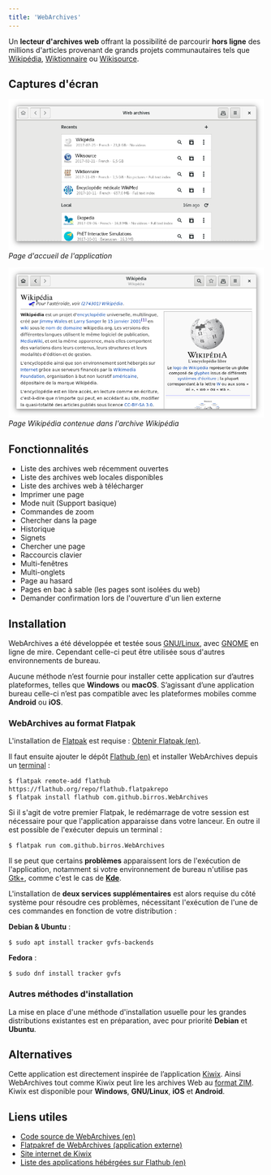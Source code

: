 ```yaml
---
title: 'WebArchives'
---
```


Un **lecteur d'archives web** offrant la possibilité de parcourir **hors
ligne** des millions d'articles provenant de grands projets communautaires tels
que [Wikipédia][1], [Wiktionnaire][2] ou [Wikisource][3].

<!-- summary_links -->

[1]: https://fr.wikipedia.org/wiki/Wikip%C3%A9dia
[2]: https://fr.wikipedia.org/wiki/Wiktionnaire
[3]: https://fr.wikipedia.org/wiki/Wikisource

<!-- more -->

## Captures d'écran

![Capture d'écran de la page d'accueil de l'application](../../../public/assets/projects/web-archives/home_850x500.png)
_Page d'accueil de l'application_

![Capture d'écran de la page Wikipédia contenue dans l'archive Wikipédia](../../../public/assets/projects/web-archives/web-wikipedia_850x500.png)
_Page Wikipédia contenue dans l'archive Wikipédia_

## Fonctionnalités

- Liste des archives web récemment ouvertes
- Liste des archives web locales disponibles
- Liste des archives web à télécharger
- Imprimer une page
- Mode nuit (Support basique)
- Commandes de zoom
- Chercher dans la page
- Historique
- Signets
- Chercher une page
- Raccourcis clavier
- Multi-fenêtres
- Multi-onglets
- Page au hasard
- Pages en bac à sable (les pages sont isolées du web)
- Demander confirmation lors de l'ouverture d'un lien externe

## Installation

WebArchives a été développée et testée sous [GNU/Linux][4], avec [GNOME][5] en
ligne de mire. Cependant celle-ci peut être utilisée sous d'autres
environnements de bureau.

Aucune méthode n’est fournie pour installer cette application sur d’autres
plateformes, telles que **Windows** ou **macOS**. S’agissant d’une application
bureau celle-ci n’est pas compatible avec les plateformes mobiles comme
**Android** ou **iOS**.

### WebArchives au format Flatpak

L'installation de [Flatpak][6] est requise : [Obtenir Flatpak (en)][6].

Il faut ensuite ajouter le dépôt [Flathub (en)][7] et installer WebArchives
depuis un [terminal][8] :

```shell
$ flatpak remote-add flathub https://flathub.org/repo/flathub.flatpakrepo
$ flatpak install flathub com.github.birros.WebArchives
```

Si il s'agit de votre premier Flatpak, le redémarrage de votre session est
nécessaire pour que l'application apparaisse dans votre lanceur. En outre il
est possible de l'exécuter depuis un terminal :

```shell
$ flatpak run com.github.birros.WebArchives
```

Il se peut que certains **problèmes** apparaissent lors de l'exécution de
l'application, notamment si votre environnement de bureau n'utilise pas
[Gtk+][9], comme c'est le cas de **[Kde][10]**.

L'installation de **deux services supplémentaires** est alors requise du côté
système pour résoudre ces problèmes, nécessitant l'exécution de l'une de ces
commandes en fonction de votre distribution :

**Debian & Ubuntu** :

```shell
$ sudo apt install tracker gvfs-backends
```

**Fedora** :

```shell
$ sudo dnf install tracker gvfs
```

### Autres méthodes d'installation

La mise en place d'une méthode d'installation usuelle pour les grandes
distributions existantes est en préparation, avec pour priorité **Debian** et
**Ubuntu**.

## Alternatives

Cette application est directement inspirée de l’application [Kiwix][11]. Ainsi
WebArchives tout comme Kiwix peut lire les archives Web au [format ZIM][12].
Kiwix est disponible pour **Windows**, **GNU/Linux**, **iOS** et **Android**.

## Liens utiles

- [Code source de WebArchives (en)][13]
- [Flatpakref de WebArchives (application externe)][14]
- [Site internet de Kiwix][15]
- [Liste des applications hébérgées sur Flathub (en)][16]

<!-- links -->

[4]: https://fr.wikipedia.org/wiki/Linux
[5]: https://fr.wikipedia.org/wiki/GNOME
[6]: https://fr.wikipedia.org/wiki/Flatpak
[7]: https://flatpak.org/getting.html
[8]: https://flathub.org/
[9]: https://fr.wikipedia.org/wiki/%C3%89mulateur_de_terminal
[10]: https://fr.wikipedia.org/wiki/GTK%2B
[11]: https://fr.wikipedia.org/wiki/KDE
[12]: https://fr.wikipedia.org/wiki/Kiwix
[13]: https://fr.wikipedia.org/wiki/ZIM_(format_de_fichier_informatique)
[14]: https://github.com/birros/web-archives
[15]: https://flathub.org/repo/appstream/com.github.birros.WebArchives.flatpakref
[16]: https://www.kiwix.org/fr/
[17]: https://flathub.org/apps.html

